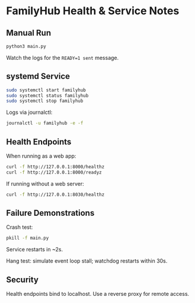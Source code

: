 # FamilyHub Health & Service Notes

## Manual Run
```bash
python3 main.py
```
Watch the logs for the `READY=1 sent` message.

## systemd Service
```bash
sudo systemctl start familyhub
sudo systemctl status familyhub
sudo systemctl stop familyhub
```
Logs via journalctl:
```bash
journalctl -u familyhub -e -f
```

## Health Endpoints
When running as a web app:
```bash
curl -f http://127.0.0.1:8000/healthz
curl -f http://127.0.0.1:8000/readyz
```
If running without a web server:
```bash
curl -f http://127.0.0.1:8030/healthz
```

## Failure Demonstrations
Crash test:
```bash
pkill -f main.py
```
Service restarts in ~2s.

Hang test: simulate event loop stall; watchdog restarts within 30s.

## Security
Health endpoints bind to localhost. Use a reverse proxy for remote access.
